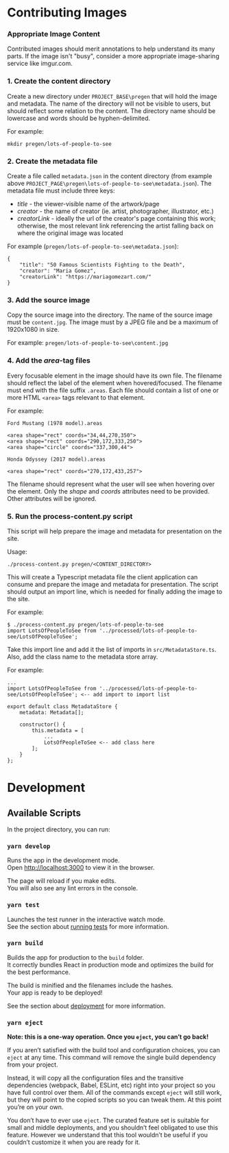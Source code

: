 # Contributing Images

### Appropriate Image Content

Contributed images should merit annotations to help understand its many parts. If the image  isn't "busy", consider a more appropriate image-sharing service like imgur.com. 

### 1. Create the content directory

Create a new directory under `PROJECT_BASE\pregen` that will hold the image and metadata. The name of the directory will not be visible to users, but should reflect some relation to the content. The directory name should be lowercase and words should be hyphen-delimited. 

For example:
```
mkdir pregen/lots-of-people-to-see
```

### 2. Create the metadata file

Create a file called `metadata.json` in the content directory (from example above `PROJECT_PAGE\pregen\lots-of-people-to-see\metadata.json`). The metadata file must include three keys:
* _title_ - the viewer-visible name of the artwork/page
* _creator_ - the name of creator (ie. artist, photographer, illustrator, etc.)
* _creatorLink_ - ideally the url of the creator's page containing this work; otherwise, the most relevant link referencing the artist falling back on where the original image was located

For example (`pregen/lots-of-people-to-see\metadata.json`):
```
{
    "title": "50 Famous Scientists Fighting to the Death",
    "creator": "Maria Gomez",
    "creatorLink": "https://mariagomezart.com/"
}
```

### 3. Add the source image

Copy the source image into the directory. The name of the source image must be `content.jpg`. The image must by a JPEG file and be a maximum of 1920x1080 in size. 

For example: `pregen/lots-of-people-to-see\content.jpg`

### 4. Add the _area_-tag files

Every focusable element in the image should have its own file. The filename should reflect the label of the element when hovered/focused. The filename must end with the file suffix `.areas`. Each file should contain a list of one or more HTML `<area>` tags relevant to that element. 

For example:

`Ford Mustang (1978 model).areas`
```
<area shape="rect" coords="34,44,270,350">
<area shape="rect" coords="290,172,333,250">
<area shape="circle" coords="337,300,44">
```

`Honda Odyssey (2017 model).areas`
```
<area shape="rect" coords="270,172,433,257">
```

The filename should represent what the user will see when hovering over the element. Only the _shape_ and _coords_ attributes need to be provided. Other attributes will be ignored. 

### 5. Run the process-content.py script

This script will help prepare the image and metadata for presentation on the site. 

Usage:
```
./process-content.py pregen/<CONTENT_DIRECTORY>
```

This will create a Typescript metadata file the client application can consume and prepare the image and metadata for presentation. The script should output an import line, which is needed for finally adding the image to the site. 

For example:
```
$ ./process-content.py pregen/lots-of-people-to-see
import LotsOfPeopleToSee from '../processed/lots-of-people-to-see/LotsOfPeopleToSee';
```

Take this import line and add it the list of imports in `src/MetadataStore.ts`. Also, add the class name to the metadata store array. 

For example:
```
...
import LotsOfPeopleToSee from '../processed/lots-of-people-to-see/LotsOfPeopleToSee'; <-- add import to import list

export default class MetadataStore {
    metadata: Metadata[];

    constructor() {
        this.metadata = [
            ...
            LotsOfPeopleToSee <-- add class here
        ];
    }
};
```
# Development

## Available Scripts

In the project directory, you can run:

### `yarn develop`

Runs the app in the development mode.\
Open [http://localhost:3000](http://localhost:3000) to view it in the browser.

The page will reload if you make edits.\
You will also see any lint errors in the console.

### `yarn test`

Launches the test runner in the interactive watch mode.\
See the section about [running tests](https://facebook.github.io/create-react-app/docs/running-tests) for more information.

### `yarn build`

Builds the app for production to the `build` folder.\
It correctly bundles React in production mode and optimizes the build for the best performance.

The build is minified and the filenames include the hashes.\
Your app is ready to be deployed!

See the section about [deployment](https://facebook.github.io/create-react-app/docs/deployment) for more information.

### `yarn eject`

**Note: this is a one-way operation. Once you `eject`, you can’t go back!**

If you aren’t satisfied with the build tool and configuration choices, you can `eject` at any time. This command will remove the single build dependency from your project.

Instead, it will copy all the configuration files and the transitive dependencies (webpack, Babel, ESLint, etc) right into your project so you have full control over them. All of the commands except `eject` will still work, but they will point to the copied scripts so you can tweak them. At this point you’re on your own.

You don’t have to ever use `eject`. The curated feature set is suitable for small and middle deployments, and you shouldn’t feel obligated to use this feature. However we understand that this tool wouldn’t be useful if you couldn’t customize it when you are ready for it.
